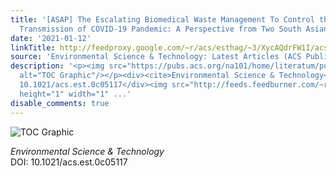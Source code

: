 ```yaml
---
title: '[ASAP] The Escalating Biomedical Waste Management To Control the Environmental
  Transmission of COVID-19 Pandemic: A Perspective from Two South Asian Countries'
date: '2021-01-12'
linkTitle: http://feedproxy.google.com/~r/acs/esthag/~3/XycAQdrFW1I/acs.est.0c05117
source: 'Environmental Science & Technology: Latest Articles (ACS Publications)'
description: '<p><img src="https://pubs.acs.org/na101/home/literatum/publisher/achs/journals/content/esthag/0/esthag.ahead-of-print/acs.est.0c05117/20210112/images/medium/es0c05117_0002.gif"
  alt="TOC Graphic"/></p><div><cite>Environmental Science & Technology</cite></div><div>DOI:
  10.1021/acs.est.0c05117</div><img src="http://feeds.feedburner.com/~r/acs/esthag/~4/XycAQdrFW1I"
  height="1" width="1" ...'
disable_comments: true
---
```

<p><img src="https://pubs.acs.org/na101/home/literatum/publisher/achs/journals/content/esthag/0/esthag.ahead-of-print/acs.est.0c05117/20210112/images/medium/es0c05117_0002.gif" alt="TOC Graphic"/></p><div><cite>Environmental Science & Technology</cite></div><div>DOI: 10.1021/acs.est.0c05117</div><img src="http://feeds.feedburner.com/~r/acs/esthag/~4/XycAQdrFW1I" height="1" width="1" ...